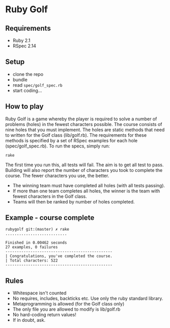 # Ruby Golf

## Requirements

 * Ruby 2.1
 * RSpec 2.14

## Setup

 * clone the repo
 * bundle
 * read `spec/golf_spec.rb`
 * start coding...

## How to play

Ruby Golf is a game whereby the player is required to solve a number of problems (holes) in the fewest characters possible.  The course consists of nine holes that you must implement.  The holes are static methods that need to written for the Golf class (lib/golf.rb).  The requirements for these methods is specified by a set of RSpec examples for each hole (spec/golf_spec.rb).  To run the specs, simply run:

    rake

The first time you run this, all tests will fail.  The aim is to get all test to pass.  Building will also report the number of characters you took to complete the course.  The fewer characters you use, the better.

 * The winning team must have completed all holes (with all tests passing).
 * If more than one team completes all holes, the winner is the team with fewest characters in the Golf class.
 * Teams will then be ranked by number of holes completed.

## Example - course complete

```
rubygolf git:(master) ✗ rake
...........................

Finished in 0.00462 seconds
27 examples, 0 failures
-----------------------------------------------
| Congratulations, you've completed the course.
| Total characters: 522
-----------------------------------------------
```

## Rules

 * Whitespace isn't counted
 * No requires, includes, backticks etc. Use only the ruby standard library.
 * Metaprogramming is allowed (for the Golf class only)
 * The only file you are allowed to modify is lib/golf.rb
 * No hard-coding return values!
 * If in doubt, ask.
